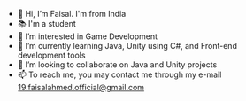 - 👋 Hi, I’m Faisal. I'm from India
- 📚 I'm a student
- 👀 I’m interested in Game Development
- 🌱 I’m currently learning Java, Unity using C#, and Front-end development tools
- 💞️ I’m looking to collaborate on Java and Unity projects
- 📫 To reach me, you may contact me through my e-mail 19.faisalahmed.official@gmail.com

<!---
f-a-i-s-a-l/f-a-i-s-a-l is a ✨ special ✨ repository because its `README.md` (this file) appears on your GitHub profile.
You can click the Preview link to take a look at your changes.
--->

